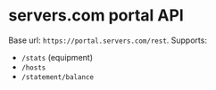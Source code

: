 # servers.com portal API

Base url: `https://portal.servers.com/rest`. Supports:

- `/stats` (equipment)
- `/hosts`
- `/statement/balance`
